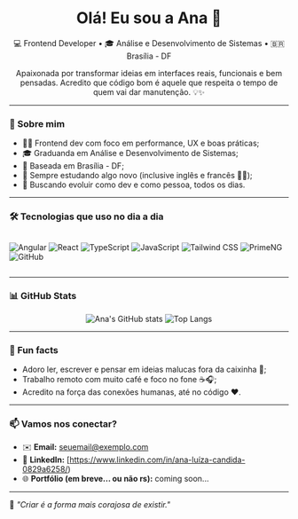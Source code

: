 <h1 align="center">Olá! Eu sou a Ana 👋</h1>

<p align="center">
  💻 Frontend Developer • 🎓 Análise e Desenvolvimento de Sistemas • 🇧🇷 Brasília - DF
</p>

<p align="center">
  Apaixonada por transformar ideias em interfaces reais, funcionais e bem pensadas.  
  Acredito que código bom é aquele que respeita o tempo de quem vai dar manutenção. 💡✨
</p>

---

### 💼 Sobre mim

- 👩‍💻 Frontend dev com foco em performance, UX e boas práticas;
- 🎓 Graduanda em Análise e Desenvolvimento de Sistemas;
- 📍 Baseada em Brasília - DF;
- 👀 Sempre estudando algo novo (inclusive inglês e francês 👩‍🎓);
- 🎯 Buscando evoluir como dev e como pessoa, todos os dias.

---

### 🛠️ Tecnologias que uso no dia a dia

<div style="display: flex; gap: 12px; flex-wrap: wrap">

![Angular](https://img.shields.io/badge/-Angular-DD0031?style=for-the-badge&logo=angular&logoColor=white)
![React](https://img.shields.io/badge/-React-61DAFB?style=for-the-badge&logo=react&logoColor=black)
![TypeScript](https://img.shields.io/badge/-TypeScript-3178C6?style=for-the-badge&logo=typescript&logoColor=white)
![JavaScript](https://img.shields.io/badge/-JavaScript-F7DF1E?style=for-the-badge&logo=javascript&logoColor=black)
![Tailwind CSS](https://img.shields.io/badge/-Tailwind-06B6D4?style=for-the-badge&logo=tailwindcss&logoColor=white)
![PrimeNG](https://img.shields.io/badge/-PrimeNG-4B8BBE?style=for-the-badge&logo=prime&logoColor=white)
![GitHub](https://img.shields.io/badge/-GitHub-181717?style=for-the-badge&logo=github&logoColor=white)

</div>

---

### 📊 GitHub Stats

<div align="center">

![Ana's GitHub stats](https://github-readme-stats.vercel.app/api?username=seu-usuario-aqui&show_icons=true&theme=radical&hide_title=true)
![Top Langs](https://github-readme-stats.vercel.app/api/top-langs/?username=seu-usuario-aqui&layout=compact&theme=radical)

</div>

---

### 🌱 Fun facts

- Adoro ler, escrever e pensar em ideias malucas fora da caixinha 🧠;
- Trabalho remoto com muito café e foco no fone ☕🎧;
- Acredito na força das conexões humanas, até no código ❤️.

---

### 📫 Vamos nos conectar?

- ✉️ **Email:** seuemail@exemplo.com  
- 💼 **LinkedIn:** [https://www.linkedin.com/in/ana-luíza-candida-0829a6258/)  
- 🌐 **Portfólio (em breve... ou não rs):** coming soon...

---

📝 *"Criar é a forma mais corajosa de existir."*



